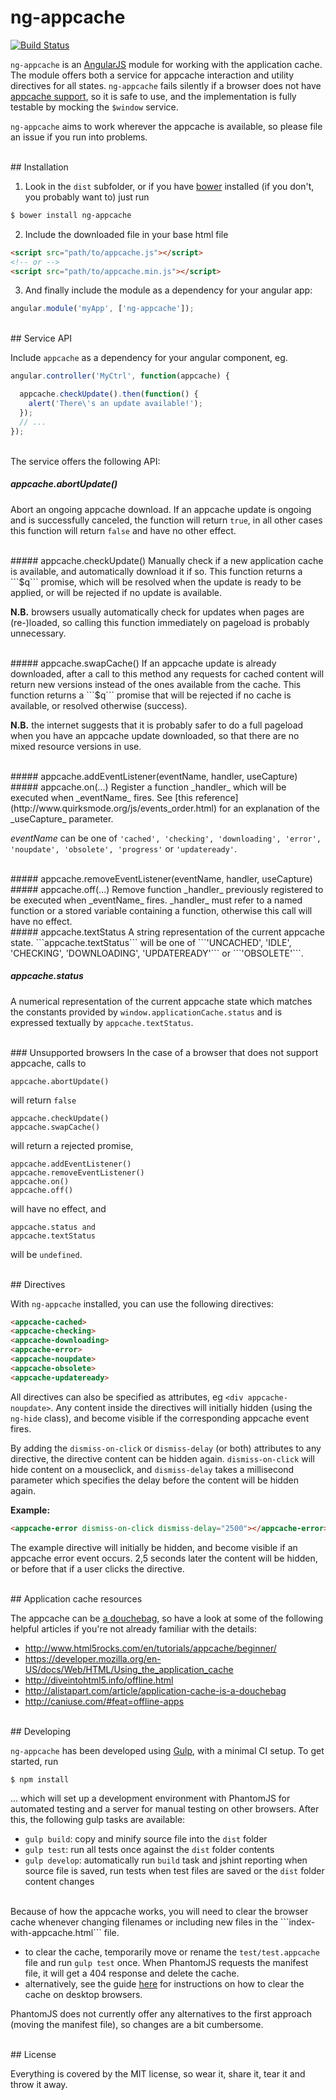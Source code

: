 # ng-appcache
[![Build Status](https://travis-ci.org/orbitbot/ng-appcache.svg?branch=master)](https://travis-ci.org/orbitbot/ng-appcache)

```ng-appcache``` is an [AngularJS](https://angularjs.org/) module for working with the application cache. The module offers both a service for appcache interaction and utility directives for all states. ```ng-appcache``` fails silently if a browser does not have [appcache support](http://caniuse.com/#feat=offline-apps), so it is safe to use, and the implementation is fully testable by mocking the ```$window``` service.

```ng-appcache``` aims to work wherever the appcache is available, so please file an issue if you run into problems.


<br />
## Installation

  1) Look in the ```dist``` subfolder, or if you have [bower](http://bower.io/) installed (if you don't, you probably want to) just run
```bash
$ bower install ng-appcache
```
  2) Include the downloaded file in your base html file
``` html
<script src="path/to/appcache.js"></script>
<!-- or -->
<script src="path/to/appcache.min.js"></script>
```
  3) And finally include the module as a dependency for your angular app:
``` js
angular.module('myApp', ['ng-appcache']);
```  

<br />
## Service API

Include ```appcache``` as a dependency for your angular component, eg.

```js
angular.controller('MyCtrl', function(appcache) {

  appcache.checkUpdate().then(function() {
    alert('There\'s an update available!');
  });
  // ...
});
```  
<br />
The service offers the following API:  

##### appcache.abortUpdate()
Abort an ongoing appcache download. If an appcache update is ongoing and is successfully canceled, the function will return ```true```, in all other cases this function will return ```false``` and have no other effect. 

<br />
##### appcache.checkUpdate()
Manually check if a new application cache is available, and automatically download it if so. This function returns a ```$q``` promise, which will be resolved when the update is ready to be applied, or will be rejected if no update is available.

**N.B.** browsers usually automatically check for updates when pages are (re-)loaded, so calling this function immediately on pageload is probably unnecessary.

<br />
##### appcache.swapCache()
If an appcache update is already downloaded, after a call to this method any requests for cached content will return new versions instead of the ones available from the cache. This function returns a ```$q``` promise that will be rejected if no cache is available, or resolved otherwise (success).

**N.B.** the internet suggests that it is probably safer to do a full pageload when you have an appcache update downloaded, so that there are no mixed resource versions in use.

<br />
##### appcache.addEventListener(eventName, handler, useCapture)
##### appcache.on(...)
Register a function _handler_ which will be executed when _eventName_ fires. See [this reference](http://www.quirksmode.org/js/events_order.html) for an explanation of the _useCapture_ parameter.

_eventName_ can be one of ```'cached', 'checking', 'downloading', 'error', 'noupdate', 'obsolete', 'progress'``` or ```'updateready'```.

<br />
##### appcache.removeEventListener(eventName, handler, useCapture)
##### appcache.off(...)
Remove function _handler_ previously registered to be executed when _eventName_ fires. _handler_ must refer to a named function or a stored variable containing a function, otherwise this call will have no effect.

<br />
##### appcache.textStatus
A string representation of the current appcache state. ```appcache.textStatus``` will be one of ```'UNCACHED', 'IDLE', 'CHECKING', 'DOWNLOADING', 'UPDATEREADY'``` or ```'OBSOLETE'```.

##### appcache.status
A numerical representation of the current appcache state which matches the constants provided by ```window.applicationCache.status``` and is expressed textually by ```appcache.textStatus```.

<br />
### Unsupported browsers
In the case of a browser that does not support appcache, calls to  

    appcache.abortUpdate()

will return ```false```

    appcache.checkUpdate()
    appcache.swapCache()

will return a rejected promise, 
    
    appcache.addEventListener()
    appcache.removeEventListener()
    appcache.on()
    appcache.off()

will have no effect, and
    
    appcache.status and
    appcache.textStatus

will be ```undefined```.

<br />
## Directives

With ```ng-appcache``` installed, you can use the following directives:

``` html
<appcache-cached>
<appcache-checking>
<appcache-downloading>
<appcache-error>
<appcache-noupdate>
<appcache-obsolete>
<appcache-updateready>
```

All directives can also be specified as attributes, eg ```<div appcache-noupdate>```. Any content inside the directives will initially hidden (using the ```ng-hide``` class), and become visible if the corresponding appcache event fires. 

By adding the ```dismiss-on-click``` or ```dismiss-delay``` (or both) attributes to any directive, the directive content can be hidden again. ```dismiss-on-click``` will hide content on a mouseclick, and ```dismiss-delay``` takes a millisecond parameter which specifies the delay before the content will be hidden again.

**Example:**  
``` html
<appcache-error dismiss-on-click dismiss-delay="2500"></appcache-error>
```
The example directive will initially be hidden, and become visible if an appcache error event occurs. 2,5 seconds later the content will be hidden, or before that if a user clicks the directive.

<br />
## Application cache resources

The appcache can be [a douchebag](http://alistapart.com/article/application-cache-is-a-douchebag), so have a look at some of the following helpful articles if you're not already familiar with the details:
 
  - http://www.html5rocks.com/en/tutorials/appcache/beginner/
  - https://developer.mozilla.org/en-US/docs/Web/HTML/Using_the_application_cache
  - http://diveintohtml5.info/offline.html
  - http://alistapart.com/article/application-cache-is-a-douchebag
  - http://caniuse.com/#feat=offline-apps

<br />
## Developing

```ng-appcache``` has been developed using [Gulp](http://gulpjs.com/), with a minimal CI setup. To get started, run

```bash
$ npm install
```

... which will set up a development environment with PhantomJS for automated testing and a server for manual testing on other browsers. After this, the following gulp tasks are available:

  - ```gulp build```: copy and minify source file into the ```dist``` folder
  - ```gulp test```: run all tests once against the ```dist``` folder contents
  - ```gulp develop```: automatically run ```build``` task and jshint reporting when source file is saved, run tests when test files are saved or the ```dist``` folder content changes

<br />
Because of how the appcache works, you will need to clear the browser cache whenever changing filenames or including new files in the ```index-with-appcache.html``` file.

  - to clear the cache, temporarily move or rename the ```test/test.appcache``` file and run ```gulp test``` once. When PhantomJS requests the manifest file, it will get a 404 response and delete the cache.
  - alternatively, see the guide [here](https://developer.mozilla.org/en-US/docs/Web/HTML/Using_the_application_cache#Storage_location_and_clearing_the_offline_cache) for instructions on how to clear the cache on desktop browsers.

PhantomJS does not currently offer any alternatives to the first approach (moving the manifest file), so changes are a bit cumbersome.

<br />
## License

Everything is covered by the MIT license, so wear it, share it, tear it and throw it away.
